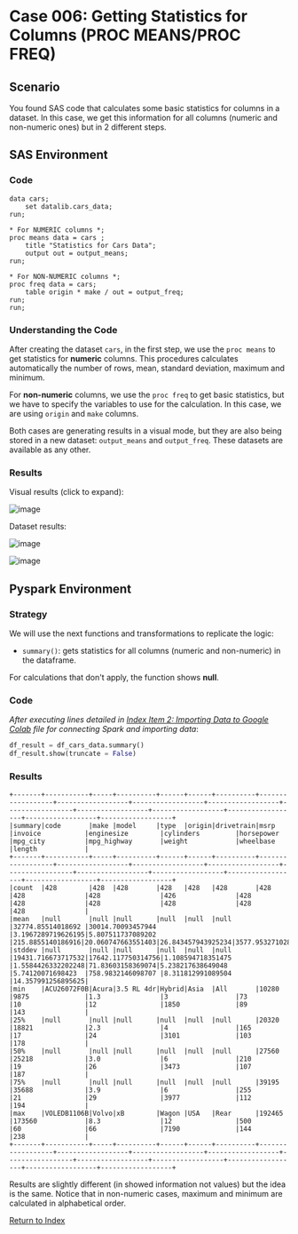 # Case 006: Getting Statistics for Columns (PROC MEANS/PROC FREQ)
## Scenario
You found SAS code that calculates some basic statistics for columns in a dataset. In this case, we get this information for all columns (numeric and non-numeric ones) but in 2 different steps.

## SAS Environment
### Code
```sas
data cars;
    set datalib.cars_data;
run;

* For NUMERIC columns *;
proc means data = cars ;
    title "Statistics for Cars Data";
    output out = output_means;
run;

* For NON-NUMERIC columns *;
proc freq data = cars;
    table origin * make / out = output_freq;
run;
run;
```
### Understanding the Code
After creating the dataset `cars`, in the first step, we use the `proc means` to get statistics for **numeric** columns. This procedures calculates automatically the number of rows, mean, standard deviation, maximum and minimum.

For **non-numeric** columns, we use the `proc freq` to get basic statistics, but we have to specify the variables to use for the calculation. In this case, we are using `origin` and `make` columns.

Both cases are generating results in a visual mode, but they are also being stored in a new dataset: `output_means` and `output_freq`. These datasets are available as any other.

### Results
Visual results (click to expand):

![image](https://github.com/apalominor/sas-migration-guide/assets/126201348/be4c016d-7d0e-40a5-8879-f6d92607a1de)

Dataset results:

![image](https://github.com/apalominor/sas-migration-guide/assets/126201348/e207ca25-4c69-4298-a88d-93b6c13ee144)

![image](https://github.com/apalominor/sas-migration-guide/assets/126201348/e7ba5e76-96a7-475c-b406-f58ea3a00c74)

## Pyspark Environment
### Strategy
We will use the next functions and transformations to replicate the logic:
- `summary()`: gets statistics for all columns (numeric and non-numeric) in the dataframe.

For calculations that don't apply, the function shows **null**.

### Code
_After executing lines detailed in [Index Item 2: Importing Data to Google Colab](https://github.com/apalominor/sas-migration-guide/blob/main/contents/importing-to-colab.md) file for connecting Spark and importing data_:
```python
df_result = df_cars_data.summary()
df_result.show(truncate = False)
```

### Results
```
+-------+-----------+-----+----------+------+------+----------+------------------+------------------+------------------+------------------+-----------------+------------------+------------------+------------------+------------------+------------------+
|summary|code       |make |model     |type  |origin|drivetrain|msrp              |invoice           |enginesize        |cylinders         |horsepower       |mpg_city          |mpg_highway       |weight            |wheelbase         |length            |
+-------+-----------+-----+----------+------+------+----------+------------------+------------------+------------------+------------------+-----------------+------------------+------------------+------------------+------------------+------------------+
|count  |428        |428  |428       |428   |428   |428       |428               |428               |428               |426               |428              |428               |428               |428               |428               |428               |
|mean   |null       |null |null      |null  |null  |null      |32774.85514018692 |30014.70093457944 |3.1967289719626195|5.807511737089202 |215.8855140186916|20.060747663551403|26.843457943925234|3577.9532710280373|108.15420560747664|186.36214953271028|
|stddev |null       |null |null      |null  |null  |null      |19431.716673717532|17642.117750314756|1.108594718351475 |1.5584426332202248|71.83603158369074|5.238217638649048 |5.74120071698423  |758.9832146098707 |8.311812991089504 |14.357991256895625|
|min    |ACU26072F0B|Acura|3.5 RL 4dr|Hybrid|Asia  |All       |10280             |9875              |1.3               |3                 |73               |10                |12                |1850              |89                |143               |
|25%    |null       |null |null      |null  |null  |null      |20320             |18821             |2.3               |4                 |165              |17                |24                |3101              |103               |178               |
|50%    |null       |null |null      |null  |null  |null      |27560             |25218             |3.0               |6                 |210              |19                |26                |3473              |107               |187               |
|75%    |null       |null |null      |null  |null  |null      |39195             |35688             |3.9               |6                 |255              |21                |29                |3977              |112               |194               |
|max    |VOLEDB1106B|Volvo|xB        |Wagon |USA   |Rear      |192465            |173560            |8.3               |12                |500              |60                |66                |7190              |144               |238               |
+-------+-----------+-----+----------+------+------+----------+------------------+------------------+------------------+------------------+-----------------+------------------+------------------+------------------+------------------+------------------+
```

Results are slightly different (in showed information not values) but the idea is the same. Notice that in non-numeric cases, maximum and minimum are calculated in alphabetical order.

[Return to Index](https://github.com/apalominor/sas-migration-guide#index-of-contents)
